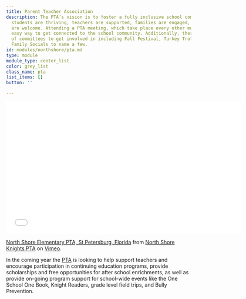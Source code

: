 ```yaml
---
title: Parent Teacher Association
description: The PTA’s vision is to foster a fully inclusive school community where
  students are thriving, teachers are supported, families are engaged, and all voices
  are welcome. Attending a PTA meeting, which take place every other month, is an
  easy way to get connected to the school community. Additionally, there are a number
  of committees to get involved in including Fall Festival, Turkey Trot, Garden, and
  Family Socials to name a few.
id: modules/northshore/pta.md
type: module
module_type: center_list
color: grey_list
class_name: pta
list_items: []
button: ''

---
```

<iframe src="[https://player.vimeo.com/video/287523761](https://player.vimeo.com/video/287523761 "https://player.vimeo.com/video/287523761")" width="640" height="360" frameborder="0" allow="autoplay; fullscreen" allowfullscreen></iframe>

<p><a href="[https://vimeo.com/287523761](https://vimeo.com/287523761 "https://vimeo.com/287523761")">North Shore Elementary PTA, St Petersburg, Florida</a> from <a href="[https://vimeo.com/northshoreknightspta](https://vimeo.com/northshoreknightspta "https://vimeo.com/northshoreknightspta")">North Shore Knights PTA</a> on <a href="[https://vimeo.com](https://vimeo.com "https://vimeo.com")">Vimeo</a>.</p>

In the coming year the [PTA](https://www.pcsb.org/Page/4476) is looking to help support teachers and encourage participation in continuing education programs, provide scholarships and free opportunities for after school enrichments, as well as provide on-going program support for school-wide events like the One School One Book, Knight Readers, grade level field trips, and Bully Prevention.